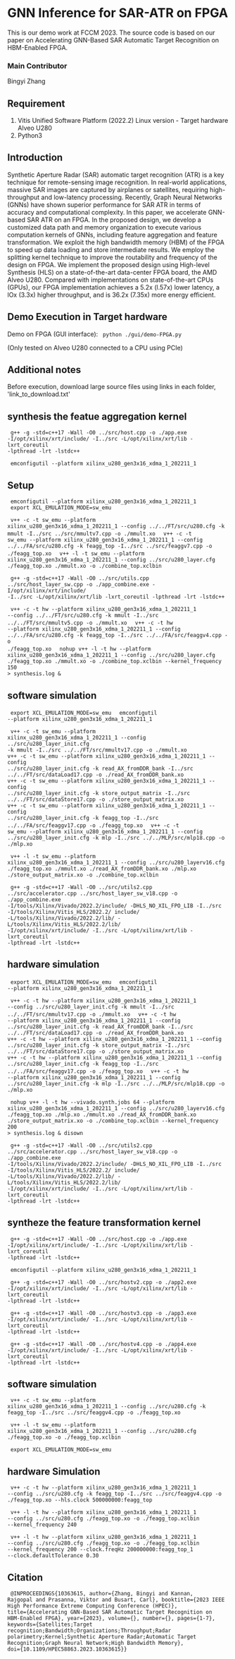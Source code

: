 # GNN Inference for SAR-ATR on FPGA

This is our demo work at FCCM 2023. The source code is based on our paper on Accelerating GNN-Based SAR Automatic Target Recognition on HBM-Enabled FPGA.

### Main Contributor
Bingyi Zhang

## Requirement 
1. Vitis Unified Software Platform (2022.2) Linux version - Target hardware Alveo U280
2. Python3

## Introduction
Synthetic Aperture Radar (SAR) automatic target recognition (ATR) is a key technique for remote-sensing image recognition. In real-world applications, massive SAR images are captured by airplanes or satellites, requiring high-throughput and low-latency processing. Recently, Graph Neural Networks (GNNs) have shown superior performance for SAR ATR in terms of accuracy and computational complexity. In this paper, we accelerate GNN-based SAR ATR on an FPGA. In the proposed design, we develop a customized data path and memory organization to execute various computation kernels of GNNs, including feature aggregation and feature transformation. We exploit the high bandwidth memory (HBM) of the FPGA to speed up data loading and store intermediate results. We employ the splitting kernel technique to improve the routability and frequency of the design on FPGA. We implement the proposed design using High-level Synthesis (HLS) on a state-of-the-art data-center FPGA board, the AMD Alveo U280. Compared with implementations on state-of-the-art CPUs (GPUs), our FPGA implementation achieves a 5.2x (l.57x) lower latency, a lOx (3.3x) higher throughput, and is 36.2x (7.35x) more energy efficient.

## Demo Execution in Target hardware

Demo on FPGA (GUI interface):  <code> python ./gui/demo-FPGA.py </code>

(Only tested on Alveo U280 connected to a CPU using PCIe)

## Additional notes
Before execution, download large source files using links in each folder, 'link_to_download.txt'

## synthesis the featue aggregation kernel

<code> g++ -g -std=c++17 -Wall -O0 ../src/host.cpp -o ./app.exe -I/opt/xilinx/xrt/include/ -I../src -L/opt/xilinx/xrt/lib -lxrt_coreutil  -lpthread -lrt -lstdc++ </code>

<code> emconfigutil --platform xilinx_u280_gen3x16_xdma_1_202211_1 </code>

## Setup

<code> emconfigutil --platform xilinx_u280_gen3x16_xdma_1_202211_1 </code>
<code> export XCL_EMULATION_MODE=sw_emu </code>


<code> v++ -c -t sw_emu --platform xilinx_u280_gen3x16_xdma_1_202211_1 --config ../../FT/src/u280.cfg -k mmult -I../src ../src/mmultv7.cpp -o ./mmult.xo  </code>
<code> v++ -c -t sw_emu --platform xilinx_u280_gen3x16_xdma_1_202211_1 --config ../../FA/src/u280.cfg -k feagg_top -I../src ../src/feaggv7.cpp -o ./feagg_top.xo  </code>
<code> v++ -l -t sw_emu --platform xilinx_u280_gen3x16_xdma_1_202211_1 --config ../src/u280_layer.cfg ./feagg_top.xo ./mmult.xo  -o ./combine_top.xclbin </code>

<code> g++ -g -std=c++17 -Wall -O0 ../src/utils.cpp ../src/host_layer_sw.cpp -o ./app_combine.exe -I/opt/xilinx/xrt/include/ -I../src -L/opt/xilinx/xrt/lib -lxrt_coreutil  -lpthread -lrt -lstdc++ </code>


<code> v++ -c -t hw --platform xilinx_u280_gen3x16_xdma_1_202211_1 --config ../../FT/src/u280.cfg -k mmult -I../src ../../FT/src/mmultv5.cpp -o ./mmult.xo  </code>
<code> v++ -c -t hw --platform xilinx_u280_gen3x16_xdma_1_202211_1 --config ../../FA/src/u280.cfg -k feagg_top -I../src ../../FA/src/feaggv4.cpp -o ./feagg_top.xo  </code>
<code> nohup v++ -l -t hw --platform xilinx_u280_gen3x16_xdma_1_202211_1 --config ../src/u280_layer.cfg ./feagg_top.xo ./mmult.xo  -o ./combine_top.xclbin --kernel_frequency 150 > synthesis.log & </code>


## software simulation
<code> export XCL_EMULATION_MODE=sw_emu </code>
<code> emconfigutil --platform xilinx_u280_gen3x16_xdma_1_202211_1 </code>

<code> v++ -c -t sw_emu --platform xilinx_u280_gen3x16_xdma_1_202211_1 --config ../src/u280_layer_init.cfg -k mmult -I../src ../../FT/src/mmultv17.cpp -o ./mmult.xo  </code>
<code> v++ -c -t sw_emu --platform xilinx_u280_gen3x16_xdma_1_202211_1 --config ../src/u280_layer_init.cfg -k read_AX_fromDDR_bank -I../src ../../FT/src/dataLoad17.cpp -o ./read_AX_fromDDR_bank.xo  </code>
<code> v++ -c -t sw_emu --platform xilinx_u280_gen3x16_xdma_1_202211_1 --config ../src/u280_layer_init.cfg -k store_output_matrix -I../src ../../FT/src/dataStore17.cpp -o ./store_output_matrix.xo  </code>
<code> v++ -c -t sw_emu --platform xilinx_u280_gen3x16_xdma_1_202211_1 --config ../src/u280_layer_init.cfg -k feagg_top -I../src ../../FA/src/feaggv17.cpp -o ./feagg_top.xo  </code>
<code> v++ -c -t sw_emu --platform xilinx_u280_gen3x16_xdma_1_202211_1 --config ../src/u280_layer_init.cfg -k mlp -I../src ../../MLP/src/mlp18.cpp -o ./mlp.xo  </code>

<code> v++ -l -t sw_emu --platform xilinx_u280_gen3x16_xdma_1_202211_1 --config ../src/u280_layerv16.cfg ./feagg_top.xo ./mmult.xo ./read_AX_fromDDR_bank.xo ./mlp.xo  ./store_output_matrix.xo   -o ./combine_top.xclbin </code>

<code> g++ -g -std=c++17 -Wall -O0 ../src/utils2.cpp ../src/accelerator.cpp ../src/host_layer_sw_v18.cpp -o ./app_combine.exe -I/tools/Xilinx/Vivado/2022.2/include/ -DHLS_NO_XIL_FPO_LIB -I../src -I/tools/Xilinx/Vitis_HLS/2022.2/ include/ -L/tools/Xilinx/Vivado/2022.2/lib/ -L/tools/Xilinx/Vitis_HLS/2022.2/lib/  -I/opt/xilinx/xrt/include/ -I../src -L/opt/xilinx/xrt/lib -lxrt_coreutil  -lpthread -lrt -lstdc++ </code>

## hardware simulation
<code> export XCL_EMULATION_MODE=sw_emu </code>
<code> emconfigutil --platform xilinx_u280_gen3x16_xdma_1_202211_1 </code>

<code> v++ -c -t hw --platform xilinx_u280_gen3x16_xdma_1_202211_1 --config ../src/u280_layer_init.cfg -k mmult -I../src ../../FT/src/mmultv17.cpp -o ./mmult.xo  </code>
<code> v++ -c -t hw --platform xilinx_u280_gen3x16_xdma_1_202211_1 --config ../src/u280_layer_init.cfg -k read_AX_fromDDR_bank -I../src ../../FT/src/dataLoad17.cpp -o ./read_AX_fromDDR_bank.xo  </code>
<code> v++ -c -t hw --platform xilinx_u280_gen3x16_xdma_1_202211_1 --config ../src/u280_layer_init.cfg -k store_output_matrix -I../src ../../FT/src/dataStore17.cpp -o ./store_output_matrix.xo  </code>
<code> v++ -c -t hw --platform xilinx_u280_gen3x16_xdma_1_202211_1 --config ../src/u280_layer_init.cfg -k feagg_top -I../src ../../FA/src/feaggv17.cpp -o ./feagg_top.xo  </code>
<code> v++ -c -t hw --platform xilinx_u280_gen3x16_xdma_1_202211_1 --config ../src/u280_layer_init.cfg -k mlp -I../src ../../MLP/src/mlp18.cpp -o ./mlp.xo  </code>

<code> nohup v++ -l -t hw  --vivado.synth.jobs 64  --platform xilinx_u280_gen3x16_xdma_1_202211_1 --config ../src/u280_layerv16.cfg ./feagg_top.xo ./mlp.xo ./mmult.xo ./read_AX_fromDDR_bank.xo ./store_output_matrix.xo  -o  ./combine_top.xclbin --kernel_frequency 200 > synthesis.log & disown </code>

<code> g++ -g -std=c++17 -Wall -O0 ../src/utils2.cpp ../src/accelerator.cpp ../src/host_layer_sw_v18.cpp -o ./app_combine.exe -I/tools/Xilinx/Vivado/2022.2/include/ -DHLS_NO_XIL_FPO_LIB -I../src -I/tools/Xilinx/Vitis_HLS/2022.2/ include/ -L/tools/Xilinx/Vivado/2022.2/lib/ -L/tools/Xilinx/Vitis_HLS/2022.2/lib/  -I/opt/xilinx/xrt/include/ -I../src -L/opt/xilinx/xrt/lib -lxrt_coreutil  -lpthread -lrt -lstdc++ </code>


## syntheze the feature transformation kernel

<code> g++ -g -std=c++17 -Wall -O0 ../src/host.cpp -o ./app.exe -I/opt/xilinx/xrt/include/ -I../src -L/opt/xilinx/xrt/lib -lxrt_coreutil  -lpthread -lrt -lstdc++ </code>

<code> emconfigutil --platform xilinx_u280_gen3x16_xdma_1_202211_1 </code>

<code> g++ -g -std=c++17 -Wall -O0 ../src/hostv2.cpp -o ./app2.exe -I/opt/xilinx/xrt/include/ -I../src -L/opt/xilinx/xrt/lib -lxrt_coreutil  -lpthread -lrt -lstdc++ </code>


<code> g++ -g -std=c++17 -Wall -O0 ../src/hostv3.cpp -o ./app3.exe -I/opt/xilinx/xrt/include/ -I../src -L/opt/xilinx/xrt/lib -lxrt_coreutil  -lpthread -lrt -lstdc++ </code>

<code> g++ -g -std=c++17 -Wall -O0 ../src/hostv4.cpp -o ./app4.exe -I/opt/xilinx/xrt/include/ -I../src -L/opt/xilinx/xrt/lib -lxrt_coreutil  -lpthread -lrt -lstdc++ </code>


## software simulation
<code> v++ -c -t sw_emu --platform xilinx_u280_gen3x16_xdma_1_202211_1 --config ../src/u280.cfg -k feagg_top -I../src ../src/feaggv4.cpp -o ./feagg_top.xo </code>

<code> v++ -l -t sw_emu --platform xilinx_u280_gen3x16_xdma_1_202211_1 --config ../src/u280.cfg ./feagg_top.xo -o ./feagg_top.xclbin </code>

<code> export XCL_EMULATION_MODE=sw_emu </code>

## hardware Simulation
<code> v++ -c -t hw --platform xilinx_u280_gen3x16_xdma_1_202211_1 --config ../src/u280.cfg -k feagg_top -I../src ../src/feaggv4.cpp -o ./feagg_top.xo --hls.clock 500000000:feagg_top </code>

<code> v++ -l -t hw --platform xilinx_u280_gen3x16_xdma_1_202211_1 --config ../src/u280.cfg ./feagg_top.xo -o ./feagg_top.xclbin  --kernel_frequency 240 </code>

<code> v++ -l -t hw --platform xilinx_u280_gen3x16_xdma_1_202211_1 --config ../src/u280.cfg ./feagg_top.xo -o ./feagg_top.xclbin  --kernel_frequency 200 --clock.freqHz 200000000:feagg_top_1 --clock.defaultTolerance 0.30 </code>

## Citation
<code> @INPROCEEDINGS{10363615,
  author={Zhang, Bingyi and Kannan, Rajgopal and Prasanna, Viktor and Busart, Carl},
  booktitle={2023 IEEE High Performance Extreme Computing Conference (HPEC)}, 
  title={Accelerating GNN-Based SAR Automatic Target Recognition on HBM-Enabled FPGA}, 
  year={2023},
  volume={},
  number={},
  pages={1-7},
  keywords={Satellites;Target recognition;Bandwidth;Organizations;Throughput;Radar polarimetry;Kernel;Synthetic Aperture Radar;Automatic Target Recognition;Graph Neural Network;High Bandwidth Memory},
  doi={10.1109/HPEC58863.2023.10363615}}
</code>





